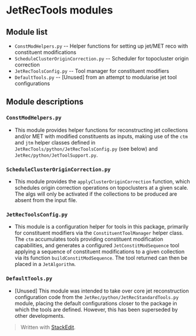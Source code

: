 # JetRecTools modules

## Module list

* `ConstModHelpers.py` -- Helper functions for setting up jet/MET reco with constituent modifications
* `ScheduleClusterOriginCorrection.py` -- Scheduler for topocluster origin correction
* `JetRecToolsConfig.py` -- Tool manager for constituent modifiers
* `DefaultTools.py` -- [Unused] from an attempt to modularise jet tool configurations

## Module descriptions

### `ConstModHelpers.py`

* This module provides helper functions for reconstructing jet collections and/or MET with modified constituents as inputs, making use of the `ctm` and `jtm` helper classes defined in `JetRecTools/python/JetRecToolsConfig.py` (see below) and `JetRec/python/JetToolSupport.py`.

### `ScheduleClusterOriginCorrection.py`

* This module provides the `applyClusterOriginCorrection` function, which schedules origin correction operations on topoclusters at a given scale. The algs will only be activated if the collections to be produced are absent from the input file.

### `JetRecToolsConfig.py`

* This module is a configuration helper for tools in this package, primarily for constituent modifiers via the `ConstituentToolManager` helper class. The `ctm` accumulates tools providing constituent modification capabilities, and generates a configured `JetConstitModSequence` tool applying a sequence of constituent modifications to a given collection via its function `buildConstitModSequence`. The tool returned can then be placed in a `JetAlgorithm`.

### `DefaultTools.py`

* [Unused] This module was intended to take over core jet reconstruction configuration code from the `JetRec/python/JetRecStandardTools.py` module, placing the default configurations closer to the package in which the tools are defined. However, this has been superseded by other developments.

> Written with [StackEdit](https://stackedit.io/).
